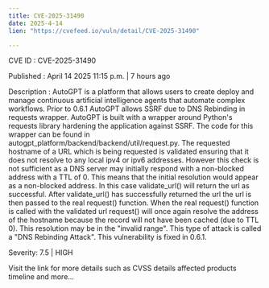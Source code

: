 ```yaml
---
title: CVE-2025-31490
date: 2025-4-14
lien: "https://cvefeed.io/vuln/detail/CVE-2025-31490"

---
```


CVE ID : CVE-2025-31490

Published :  April 14
2025
11:15 p.m. | 7 hours ago

Description : AutoGPT is a platform that allows users to create
deploy
and manage continuous artificial intelligence agents that automate complex workflows. Prior to 0.6.1
AutoGPT allows SSRF due to DNS Rebinding in requests wrapper. AutoGPT is built with a wrapper around Python's requests library
hardening the application against SSRF. The code for this wrapper can be found in autogpt_platform/backend/backend/util/request.py. The requested hostname of a URL which is being requested is validated
ensuring that it does not resolve to any local ipv4 or ipv6 addresses. However
this check is not sufficient
as a DNS server may initially respond with a non-blocked address
with a TTL of 0. This means that the initial resolution would appear as a non-blocked address. In this case
validate_url() will return the url as successful. After validate_url() has successfully returned the url
the url is then passed to the real request() function. When the real request() function is called with the validated url
request() will once again resolve the address of the hostname
because the record will not have been cached (due to TTL 0). This resolution may be in the "invalid range". This type of attack is called a "DNS Rebinding Attack". This vulnerability is fixed in 0.6.1.

Severity: 7.5 | HIGH

Visit the link for more details
such as CVSS details
affected products
timeline
and more...
